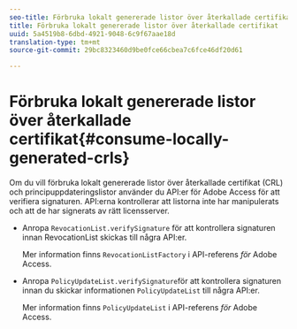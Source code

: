 ```yaml
---
seo-title: Förbruka lokalt genererade listor över återkallade certifikat
title: Förbruka lokalt genererade listor över återkallade certifikat
uuid: 5a4519b8-6dbd-4921-9048-6c9f67aae18d
translation-type: tm+mt
source-git-commit: 29bc8323460d9be0fce66cbea7c6fce46df20d61

---
```



# Förbruka lokalt genererade listor över återkallade certifikat{#consume-locally-generated-crls}

Om du vill förbruka lokalt genererade listor över återkallade certifikat (CRL) och principuppdateringslistor använder du API:er för Adobe Access för att verifiera signaturen. API:erna kontrollerar att listorna inte har manipulerats och att de har signerats av rätt licensserver.

* Anropa `RevocationList.verifySignature` för att kontrollera signaturen innan RevocationList skickas till några API:er.

   Mer information finns `RevocationListFactory` i API-referens *för* Adobe Access.

* Anropa `PolicyUpdateList.verifySignature`för att kontrollera signaturen innan du skickar informationen `PolicyUpdateList` till några API:er.

   Mer information finns `PolicyUpdateList` i API-referens *för* Adobe Access.

